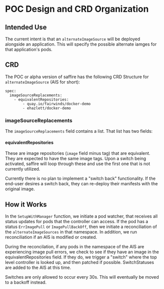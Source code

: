 # POC Design and CRD Organization

## Intended Use

The current intent is that an `alternateImageSource` will be deployed alongside an application. This will specify the possible alternate iamges for that application's pods.

## CRD

The POC or alpha version of saffire has the following CRD Structure for `alternateImageSource` (AIS for short):

```
spec:
  imageSourceReplacements:
    - equivalentRepositories:
        - quay.io/fairwinds/docker-demo
        - ehazlett/docker-demo
```

### imageSourceReplacements

The `imageSourceReplacements` field contains a list. That list has two fields:

#### equivalentRepositories

These are image repositories (`image` field minus tag) that are equivalent. They are expected to have the same image tags. Upon a switch being activated, saffire will loop through these and use the first one that is not currently utilized.

Currently there is no plan to implement a "switch back" functionality. If the end-user desires a switch back, they can re-deploy their manifests with the original image.

## How it Works

In the `SetupWithManager` function, we initiate a pod watcher, that receives all status updates for pods that the controller can access. If the pod has a status `ErrImagePull` or `ImagePullBackOff`, then we initiate a reconciliation of the `alternateImageSources` in that namespace. In addition, we run reconciliation if an AIS is modified or created.

During the reconcilation, if any pods in the namespace of the AIS are experiencing image pull errors, we check to see if they have an image in the equivalentRepositories field. If they do, we trigger a "switch" where the top level controller is looked up, and then patched if possible. SwitchStatuses are added to the AIS at this time.

Switches are only allowed to occur every 30s. This will eventually be moved to a backoff instead.
